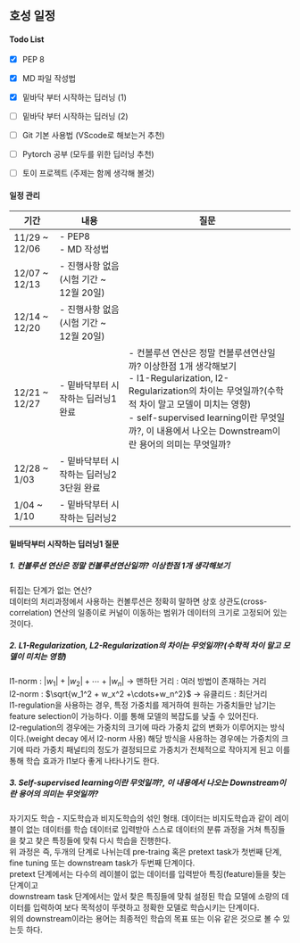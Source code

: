 ## 호성 일정

#### Todo List
- [X] PEP 8
- [X] MD 파일 작성법
- [X] 밑바닥 부터 시작하는 딥러닝 (1)
- [ ] 밑바닥 부터 시작하는 딥러닝 (2)
- [ ] Git 기본 사용법 (VScode로 해보는거 추천)
- [ ] Pytorch 공부 (모두를 위한 딥러닝 추천)
- [ ] 토이 프로젝트 (주제는 함께 생각해 볼것)


#### 일정 관리

기간 | 내용 | 질문
-- | -- | -- 
11/29 ~ 12/06  | - PEP8 </br> - MD 작성법 |
12/07 ~ 12/13  | - 진행사항 없음(시험 기간 ~ 12월 20일) |
12/14 ~ 12/20  | - 진행사항 없음(시험 기간 ~ 12월 20일) |
12/21 ~ 12/27  | - 밑바닥부터 시작하는 딥러닝1 완료 | - 컨볼루션 연산은 정말 컨볼루션연산일까? 이상한점 1개 생각해보기 </br> - l1-Regularization, l2-Regularization의 차이는 무엇일까?(수학적 차이 말고 모델이 미치는 영향) </br> - self-supervised learning이란 무엇일까?, 이 내용에서 나오는 Downstream이란 용어의 의미는 무엇일까? | 
12/28 ~ 1/03   | - 밑바닥부터 시작하는 딥러닝2 3단원 완료 | 
1/04 ~ 1/10 | - 밑바닥부터 시작하는 딥러닝2 |

#### 밑바닥부터 시작하는 딥러닝1 질문
##### 1. 컨볼루션 연산은 정말 컨볼루션연산일까? 이상한점 1개 생각해보기
뒤집는 단계가 없는 연산?   
데이터의 처리과정에서 사용하는 컨볼루션은 정확히 말하면 상호 상관도(cross-correlation) 연산의 일종이로 커널이 이동하는 범위가 데이터의 크기로 고정되어 있는 것이다. 
##### 2. L1-Regularization, L2-Regularization의 차이는 무엇일까?(수학적 차이 말고 모델이 미치는 영향)
l1-norm : $|w_1|+|w_2| + \cdots +|w_n|$ → 맨하탄 거리 : 여러 방법이 존재하는 거리   
l2-norm : $\sqrt{w_1^2 + w_x^2 +\cdots+w_n^2}$ → 유클리드 : 최단거리   
l1-regulation을 사용하는 경우, 특정 가중치를 제거하여 원하는 가중치들만 남기는 feature selection이 가능하다. 이를 통해 모델의 복잡도를 낮출 수 있어진다.   
l2-regulation의 경우에는 가중치의 크기에 따라 가중치 값의 변화가 이루어지는 방식이다.(weight decay 에서 l2-norm 사용) 해당 방식을 사용하는 경우에는 가중치의 크기에 따라 가중치 패널티의 정도가 결정되므로 가중치가 전체적으로 작아지게 된고 이를 통해 학습 효과가 l1보다 좋게 나타나기도 한다.   
##### 3. Self-supervised learning이란 무엇일까?, 이 내용에서 나오는 Downstream이란 용어의 의미는 무엇일까?
자기지도 학습 - 지도학습과 비지도학습의 섞인 형태. 데이터는 비지도학습과 같이 레이블이 없는 데이터를 학습 데이터로 입력받아 스스로 데이터의 분류 과정을 거쳐 특징들을 찾고 찾은 특징들에 맞춰 다시 학습을 진행한다.    
위 과정은 즉, 두개의 단계로 나뉘는데 pre-traing 혹은 pretext task가 첫번째 단계, fine tuning 또는 downstream task가 두번째 단계이다.    
pretext 단계에서는 다수의 레이블이 없는 데이터를 입력받아 특징(feature)들을 찾는 단계이고   
downstream task 단계에서는 앞서 찾은 특징들에 맞춰 설정된 학습 모델에 소량의 데이터를 입력하여 보다 목적성이 뚜렷하고 정확한 모델로 학습시키는 단계이다.   
위의 downstream이라는 용어는 최종적인 학습의 목표 또는 이유 같은 것으로 볼 수 있는듯 하다.   
